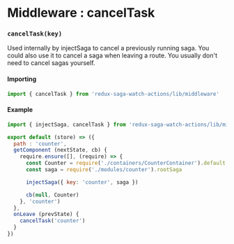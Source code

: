 # Middleware : cancelTask

### `cancelTask(key)`

Used internally by injectSaga to cancel a previously running saga. You could also use it to cancel a saga when leaving a route. You usually don't need to cancel sagas yourself.

#### Importing

```js
import { cancelTask } from 'redux-saga-watch-actions/lib/middleware'
```

#### Example

```js
import { injectSaga, cancelTask } from 'redux-saga-watch-actions/lib/middleware'

export default (store) => ({
  path : 'counter',
  getComponent (nextState, cb) {
    require.ensure([], (require) => {
      const Counter = require('./containers/CounterContainer').default
      const saga = require('./modules/counter').rootSaga

      injectSaga({ key: 'counter', saga })

      cb(null, Counter)
    }, 'counter')
  },
  onLeave (prevState) {
    cancelTask('counter')
  }
})

```

